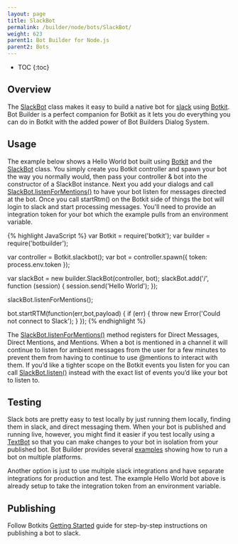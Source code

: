 ```yaml
---
layout: page
title: SlackBot
permalink: /builder/node/bots/SlackBot/
weight: 623
parent1: Bot Builder for Node.js
parent2: Bots
---
```


* TOC
{:toc}

## Overview
The [SlackBot](/sdkreference/nodejs/classes/_botbuilder_d_.botconnectorbot.html) class makes it easy to build a native bot for [slack](https://slack.com/) using [Botkit](http://howdy.ai/botkit/).  Bot Builder is a perfect companion for Botkit as it lets you do everything you can do in Botkit with the added power of Bot Builders Dialog System.

## Usage
The example below shows a Hello World bot built using [Botkit](http://howdy.ai/botkit/) and the [SlackBot](/sdkreference/nodejs/classes/_botbuilder_d_.slackbot.html) class. You simply create you Botkit controller and spawn your bot the way you normally would, then pass your controller & bot into the constructor of a SlackBot instance.  Next you add your dialogs and call [SlackBot.listenForMentions()](/sdkreference/nodejs/classes/_botbuilder_d_.slackbot.html#listenformentions) to have your bot listen for messages directed at the bot. Once you call startRtm() on the Botkit side of things the bot will login to slack and start processing messages. You'll need to provide an integration token for your bot which the example pulls from an environment variable.
 
{% highlight JavaScript %}
var Botkit = require('botkit');
var builder = require('botbuilder');

var controller = Botkit.slackbot();
var bot = controller.spawn({
   token: process.env.token
});

var slackBot = new builder.SlackBot(controller, bot);
slackBot.add('/', function (session) {
   session.send('Hello World'); 
});

slackBot.listenForMentions();

bot.startRTM(function(err,bot,payload) {
  if (err) {
    throw new Error('Could not connect to Slack');
  }
});
{% endhighlight %}

The [SlackBot.listenForMentions()](/sdkreference/nodejs/classes/_botbuilder_d_.slackbot.html#listenformentions) method registers for Direct Messages, Direct Mentions, and Mentions. When a bot is mentioned in a channel it will continue to listen for ambient messages from the user for a few minutes to prevent them from having to continue to use @mentions to interact with them. If you’d like a tighter scope on the Botkit events you listen for you can call [SlackBot.listen()](/sdkreference/nodejs/classes/_botbuilder_d_.slackbot.html#listen) instead with the exact list of events you’d like your bot to listen to.

## Testing
Slack bots are pretty easy to test locally by just running them locally, finding them in slack, and direct messaging them.  When your bot is published and running live, however, you might find it easier if you test locally using a [TextBot](/builder/node/bots/TextBot/) so that you can make changes to your bot in isolation from your published bot. Bot Builder provides several [examples](/builder/node/guides/examples/) showing how to run a bot on multiple platforms. 

Another option is just to use multiple slack integrations and have separate integrations for production and test. The example Hello World bot above is already setup to take the integration token from an environment variable.

## Publishing
Follow Botkits [Getting Started](http://howdy.ai/botkit/docs/#getting-started) guide for step-by-step instructions on publishing a bot to slack.